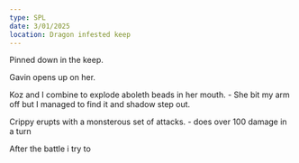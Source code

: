 ```yaml
---
type: SPL
date: 3/01/2025
location: Dragon infested keep
---
```


Pinned down in the keep.

Gavin opens up on her. 

Koz and I combine to explode aboleth beads in her mouth.
	- She bit my arm off but I managed to find it and shadow step out.

Crippy erupts with a monsterous set of attacks.
	- does over 100 damage in a turn


After the battle i try to 